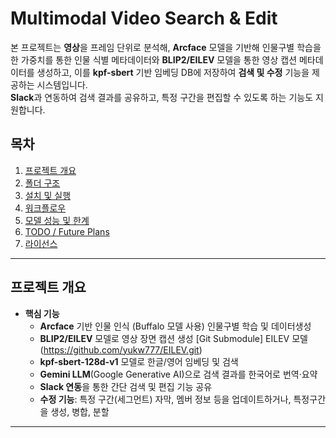 # Multimodal Video Search & Edit

본 프로젝트는 **영상**을 프레임 단위로 분석해, **Arcface** 모델을 기반해 인물구별 학습을 한 가중치를 통한 인물 식별 메타데이터와 **BLIP2/EILEV** 모델을 통한 영상 캡션 메타데이터를 생성하고, 이를 **kpf-sbert** 기반 임베딩 DB에 저장하여 **검색 및 수정** 기능을 제공하는 시스템입니다.  
**Slack**과 연동하여 검색 결과를 공유하고, 특정 구간을 편집할 수 있도록 하는 기능도 지원합니다.

## 목차
1. [프로젝트 개요](#프로젝트-개요)
2. [폴더 구조](#폴더-구조)
3. [설치 및 실행](#설치-및-실행)
4. [워크플로우](#워크플로우)
5. [모델 성능 및 한계](#모델-성능-및-한계)
6. [TODO / Future Plans](#todo--future-plans)
7. [라이선스](#라이선스-옵션)

---

## 프로젝트 개요

- **핵심 기능**  
  - **Arcface** 기반 인물 인식 (Buffalo 모델 사용) 인물구별 학습 및 데이터생성 
  - **BLIP2/EILEV** 모델로 영상 장면 캡션 생성    [Git Submodule] EILEV 모델 (https://github.com/yukw777/EILEV.git)
  - **kpf-sbert-128d-v1** 모델로 한글/영어 임베딩 및 검색  
  - **Gemini LLM**(Google Generative AI)으로 검색 결과를 한국어로 번역·요약  
  - **Slack 연동**을 통한 간단 검색 및 편집 기능 공유  
  - **수정 기능**: 특정 구간(세그먼트) 자막, 멤버 정보 등을 업데이트하거나, 특정구간을 생성, 병합, 분할



---
